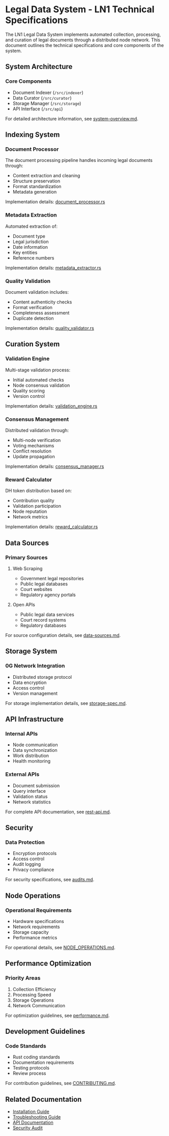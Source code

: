 # Legal Data System - LN1 Technical Specifications

The LN1 Legal Data System implements automated collection, processing, and curation of legal documents through a distributed node network. This document outlines the technical specifications and core components of the system.

## System Architecture

### Core Components
- Document Indexer (`/src/indexer`)
- Data Curator (`/src/curator`)
- Storage Manager (`/src/storage`)
- API Interface (`/src/api`)

For detailed architecture information, see [system-overview.md](/docs/architecture/system-overview.md).

## Indexing System

### Document Processor
The document processing pipeline handles incoming legal documents through:
- Content extraction and cleaning
- Structure preservation
- Format standardization
- Metadata generation

Implementation details: [document_processor.rs](/src/indexer/document_processor.rs)

### Metadata Extraction
Automated extraction of:
- Document type
- Legal jurisdiction
- Date information
- Key entities
- Reference numbers

Implementation details: [metadata_extractor.rs](/src/indexer/metadata_extractor.rs)

### Quality Validation
Document validation includes:
- Content authenticity checks
- Format verification
- Completeness assessment
- Duplicate detection

Implementation details: [quality_validator.rs](/src/indexer/quality_validator.rs)

## Curation System

### Validation Engine
Multi-stage validation process:
- Initial automated checks
- Node consensus validation
- Quality scoring
- Version control

Implementation details: [validation_engine.rs](/src/curator/validation_engine.rs)

### Consensus Management
Distributed validation through:
- Multi-node verification
- Voting mechanisms
- Conflict resolution
- Update propagation

Implementation details: [consensus_manager.rs](/src/curator/consensus_manager.rs)

### Reward Calculator
DH token distribution based on:
- Contribution quality
- Validation participation
- Node reputation
- Network metrics

Implementation details: [reward_calculator.rs](/src/curator/reward_calculator.rs)

## Data Sources

### Primary Sources
1. Web Scraping
   - Government legal repositories
   - Public legal databases
   - Court websites
   - Regulatory agency portals

2. Open APIs
   - Public legal data services
   - Court record systems
   - Regulatory databases

For source configuration details, see [data-sources.md](/docs/technical/data-sources.md).

## Storage System

### 0G Network Integration
- Distributed storage protocol
- Data encryption
- Access control
- Version management

For storage implementation details, see [storage-spec.md](/docs/technical/storage-spec.md).

## API Infrastructure

### Internal APIs
- Node communication
- Data synchronization
- Work distribution
- Health monitoring

### External APIs
- Document submission
- Query interface
- Validation status
- Network statistics

For complete API documentation, see [rest-api.md](/docs/api/rest-api.md).

## Security

### Data Protection
- Encryption protocols
- Access control
- Audit logging
- Privacy compliance

For security specifications, see [audits.md](/docs/security/audits.md).

## Node Operations

### Operational Requirements
- Hardware specifications
- Network requirements
- Storage capacity
- Performance metrics

For operational details, see [NODE_OPERATIONS.md](/docs/technical/NODE_OPERATIONS.md).

## Performance Optimization

### Priority Areas
1. Collection Efficiency
2. Processing Speed
3. Storage Operations
4. Network Communication

For optimization guidelines, see [performance.md](/docs/technical/performance.md).

## Development Guidelines

### Code Standards
- Rust coding standards
- Documentation requirements
- Testing protocols
- Review process

For contribution guidelines, see [CONTRIBUTING.md](/CONTRIBUTING.md).

## Related Documentation
- [Installation Guide](/docs/deployment/installation.md)
- [Troubleshooting Guide](/docs/guides/troubleshooting.md)
- [API Documentation](/docs/api/rest-api.md)
- [Security Audit](/docs/security/audits.md)
